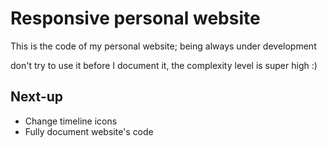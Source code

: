 # Responsive personal website

This is the code of my personal website; being always under development 

don't try to use it before I document it, the complexity level is super high :)

**Next-up** 
-------------------------------

* Change timeline icons
* Fully document website's code
